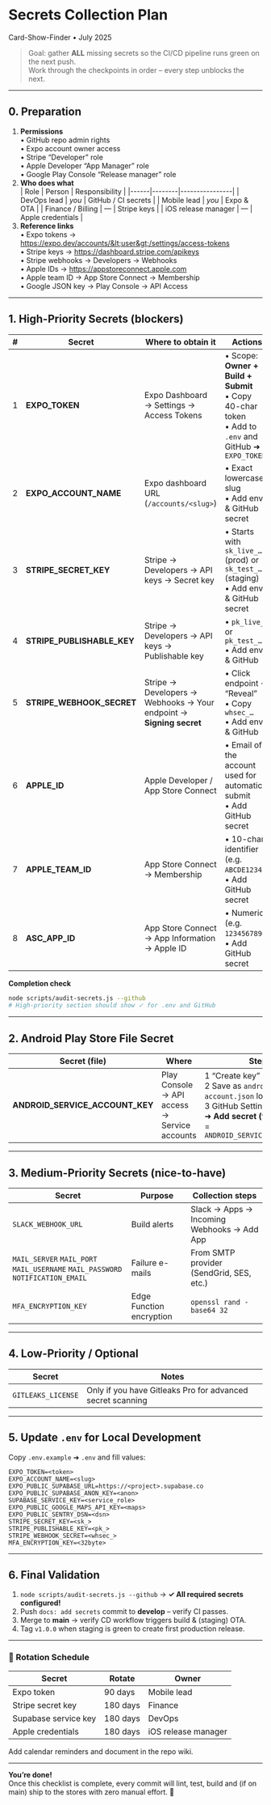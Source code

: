 # Secrets Collection Plan
Card-Show-Finder • July 2025  

> Goal: gather **ALL** missing secrets so the CI/CD pipeline runs green on the next push.  
> Work through the checkpoints in order – every step unblocks the next.

---

## 0. Preparation

1. **Permissions**  
   • GitHub repo admin rights  
   • Expo account owner access  
   • Stripe “Developer” role  
   • Apple Developer “App Manager” role  
   • Google Play Console “Release manager” role
2. **Who does what**  
   | Role | Person | Responsibility |
   |------|--------|----------------|
   | DevOps lead | _you_ | GitHub / CI secrets |
   | Mobile lead | _you_ | Expo & OTA |
   | Finance / Billing | — | Stripe keys |
   | iOS release manager | — | Apple credentials |
3. **Reference links**  
   • Expo tokens → https://expo.dev/accounts/&lt;user&gt;/settings/access-tokens  
   • Stripe keys → https://dashboard.stripe.com/apikeys  
   • Stripe webhooks → Developers → Webhooks  
   • Apple IDs → https://appstoreconnect.apple.com  
   • Apple team ID → App Store Connect → Membership  
   • Google JSON key → Play Console → API Access

---

## 1. High-Priority Secrets (blockers)

| # | Secret | Where to obtain it | Actions |
|---|--------|--------------------|---------|
| 1 | **EXPO_TOKEN** | Expo Dashboard → Settings → Access Tokens | • Scope: **Owner + Build + Submit**<br>• Copy 40-char token<br>• Add to `.env` and GitHub ➜ `EXPO_TOKEN` |
| 2 | **EXPO_ACCOUNT_NAME** | Expo dashboard URL (`/accounts/<slug>`) | • Exact lowercase slug<br>• Add env & GitHub secret |
| 3 | **STRIPE_SECRET_KEY** | Stripe → Developers → API keys → Secret key | • Starts with `sk_live_…` (prod) or `sk_test_…` (staging)<br>• Add env & GitHub secret |
| 4 | **STRIPE_PUBLISHABLE_KEY** | Stripe → Developers → API keys → Publishable key | • `pk_live_…` or `pk_test_…`<br>• Add env & GitHub |
| 5 | **STRIPE_WEBHOOK_SECRET** | Stripe → Developers → Webhooks → Your endpoint → **Signing secret** | • Click endpoint → “Reveal”<br>• Copy `whsec_…`<br>• Add env & GitHub |
| 6 | **APPLE_ID** | Apple Developer / App Store Connect | • Email of the account used for automatic submit<br>• Add GitHub secret |
| 7 | **APPLE_TEAM_ID** | App Store Connect → Membership | • 10-char identifier (e.g. `ABCDE12345`)<br>• Add GitHub secret |
| 8 | **ASC_APP_ID** | App Store Connect → App Information → Apple ID | • Numeric (e.g. `1234567890`)<br>• Add GitHub secret |

**Completion check**  
```bash
node scripts/audit-secrets.js --github
# High-priority section should show ✓ for .env and GitHub
```

---

## 2. Android Play Store File Secret

| Secret (file) | Where | Steps |
|---------------|-------|-------|
| **ANDROID_SERVICE_ACCOUNT_KEY** | Play Console → API access → Service accounts | 1 “Create key” → JSON<br>2 Save as `android-service-account.json` locally<br>3 GitHub Settings ➜ Secrets ➜ **Add secret (file)** ➜ name = `ANDROID_SERVICE_ACCOUNT_KEY` |

---

## 3. Medium-Priority Secrets (nice-to-have)

| Secret | Purpose | Collection steps |
|--------|---------|------------------|
| `SLACK_WEBHOOK_URL` | Build alerts | Slack → Apps → Incoming Webhooks → Add App |
| `MAIL_SERVER` `MAIL_PORT` `MAIL_USERNAME` `MAIL_PASSWORD` `NOTIFICATION_EMAIL` | Failure e-mails | From SMTP provider (SendGrid, SES, etc.) |
| `MFA_ENCRYPTION_KEY` | Edge Function encryption | `openssl rand -base64 32` |

---

## 4. Low-Priority / Optional

| Secret | Notes |
|--------|-------|
| `GITLEAKS_LICENSE` | Only if you have Gitleaks Pro for advanced secret scanning |

---

## 5. Update `.env` for Local Development

Copy `.env.example` ➜ `.env` and fill values:  

```env
EXPO_TOKEN=<token>
EXPO_ACCOUNT_NAME=<slug>
EXPO_PUBLIC_SUPABASE_URL=https://<project>.supabase.co
EXPO_PUBLIC_SUPABASE_ANON_KEY=<anon>
SUPABASE_SERVICE_KEY=<service_role>
EXPO_PUBLIC_GOOGLE_MAPS_API_KEY=<maps>
EXPO_PUBLIC_SENTRY_DSN=<dsn>
STRIPE_SECRET_KEY=<sk_>
STRIPE_PUBLISHABLE_KEY=<pk_>
STRIPE_WEBHOOK_SECRET=<whsec_>
MFA_ENCRYPTION_KEY=<32byte>
```

---

## 6. Final Validation

1. `node scripts/audit-secrets.js --github` → **✓ All required secrets configured!**  
2. Push `docs: add secrets` commit to **develop** – verify CI passes.  
3. Merge to **main** → verify CD workflow triggers build & (staging) OTA.  
4. Tag `v1.0.0` when staging is green to create first production release.

---

### 📅 Rotation Schedule

| Secret | Rotate | Owner |
|--------|--------|-------|
| Expo token | 90 days | Mobile lead |
| Stripe secret key | 180 days | Finance |
| Supabase service key | 180 days | DevOps |
| Apple credentials | 180 days | iOS release manager |

Add calendar reminders and document in the repo wiki.

---

**You’re done!**  
Once this checklist is complete, every commit will lint, test, build and (if on main) ship to the stores with zero manual effort. 🎉
